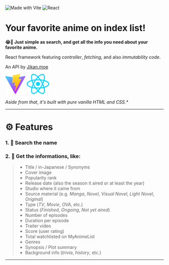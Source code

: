 ![Made with Vite](https://img.shields.io/badge/Made%20with-Vite-646CFF?logo=vite&logoColor=white)
![React](https://img.shields.io/badge/React-20232A?logo=react&logoColor=61DAFB)

# Your favorite anime on index list!

**😭🙏 Just simple as search, and get all the info you need about your favorite anime.**

React framework featuring _controller_, _fetching_, and also _immutability code_.

An API by [Jikan.moe](https://docs.api.jikan.moe/)

[![Vite Logo](/public/vite.svg)](https://vite.dev/)
[![React Logo](/public/react.svg)](https://react.dev/)

_Aside from that, it's built with pure vanilla HTML and CSS.\*_

<hr>

# ⚙️ Features

### 1. 🔎 Search the name

### 2. 📖 Get the informations, like:

> -   Title / in-Japanese / Synonyms
> -   Cover image
> -   Popularity rank
> -   Release date (also the season it aired or at least the year)
> -   Studio where it came from
> -   Source material (e.g. _Manga_, _Novel_, _Visual Novel_, _Light Novel_, _Original_)
> -   Type (_TV_, _Movie_, _OVA_, etc.)
> -   Status (_Finished_, _Ongoing_, _Not yet aired_)
> -   Number of episodes
> -   Duration per episode
> -   Trailer video
> -   Score (user rating)
> -   Total watchlisted on MyAnimeList
> -   Genres
> -   Synopsis / Plot summary
> -   Background info (_trivia_, _history_, etc.)

---
